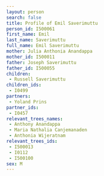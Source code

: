 ```yaml
---
layout: person
search: false
title: Profile of Emil Saverimuttu
person_id: I500061
first_name: Emil
last_name: Saverimuttu
full_name: Emil Saverimuttu
mother: Julia Anthonia Anandappa
mother_id: I500011
father: Joseph Saverimuttu
father_id: I500055
children:
 - Russell Saverimuttu
children_ids:
 - I0499
partners:
 - Yoland Prins
partner_ids:
 - I0457
relevant_trees_names:
 - Anthony Anandappa
 - Maria Nathalia Canjemanaden
 - Anthonia Wijeratnam
relevant_trees_ids:
 - I500013
 - I0112
 - I500100
sex: M
---
```


